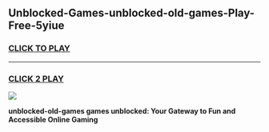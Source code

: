 
## Unblocked-Games-unblocked-old-games-Play-Free-5yiue
<h3>
<a href="https://premium76.site?title=unblocked-old-games&ref=17A">CLICK TO PLAY</a></h3>
<hr>

<h3>
<a href="https://premium76.site?title=unblocked-old-games&ref=17A">CLICK 2 PLAY</a>
  
</h3>

<a href="https://premium76.site?title=unblocked-old-games&ref=17A"><img src="https://clearcache.store/games.png"></a>


**unblocked-old-games games unblocked: Your Gateway to Fun and Accessible Online Gaming**
